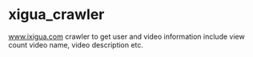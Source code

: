 # xigua_crawler
www.ixigua.com crawler to get user and video information include view count video name, video description etc.


